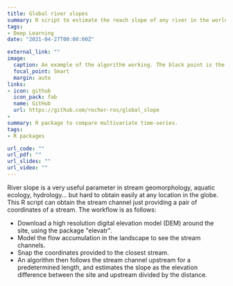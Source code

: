 ```yaml
---
title: Global river slopes
summary: R script to estimate the reach slope of any river in the world
tags:
- Deep Learning
date: "2021-04-27T00:00:00Z"

external_link: ""
image:
  caption: An example of the algorithm working. The black point is the low site, and the red the site upstream. The raster shows the flow accumulation in the landscape
  focal_point: Smart
  margin: auto
links:
- icon: github
  icon_pack: fab
  name: GitHub
  url: https://github.com/rocher-ros/global_slope
-
summary: R package to compare multivariate time-series.
tags:
- R packages

url_code: ""
url_pdf: ""
url_slides: ""
url_video: ""
---
```



River slope is a very useful parameter in stream geomorphology, aquatic ecology, hydrology... but hard to obtain easily at any location in the globe. This R script can obtain the stream channel just providing a pair of coordinates of a stream. The workflow is as follows:

- Download a high resolution digital elevation model (DEM) around the site, using the package "elevatr".
- Model the flow accumulation in the landscape to see the stream channels.
- Snap the coordinates provided to the closest stream.
- An algorithm then follows the stream channel upstream for a predetermined length, and estimates the slope as the elevation difference between the site and upstream divided by the distance.
